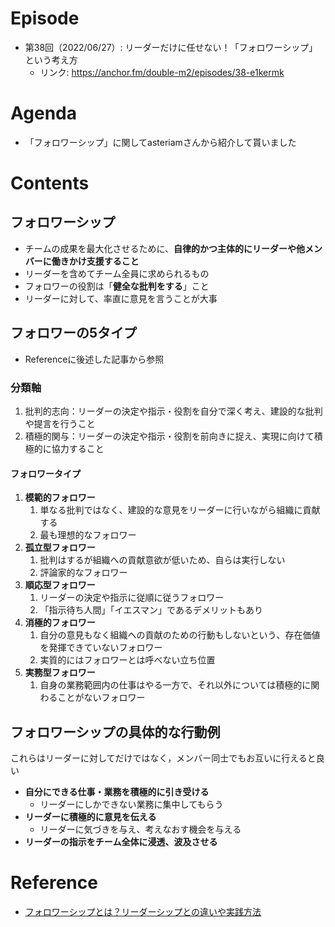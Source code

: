 # Episode

- 第38回（2022/06/27）: リーダーだけに任せない！「フォロワーシップ」という考え方
  - リンク: https://anchor.fm/double-m2/episodes/38-e1kermk

# Agenda

- 「フォロワーシップ」に関してasteriamさんから紹介して貰いました

# Contents

## フォロワーシップ

- チームの成果を最大化させるために、**自律的かつ主体的にリーダーや他メンバーに働きかけ支援すること**
- リーダーを含めてチーム全員に求められるもの
- フォロワーの役割は「**健全な批判をする**」こと
- リーダーに対して、率直に意見を言うことが大事

## フォロワーの5タイプ

- Referenceに後述した記事から参照

### 分類軸

1. 批判的志向：リーダーの決定や指示・役割を自分で深く考え、建設的な批判や提言を行うこと
2. 積極的関与：リーダーの決定や指示・役割を前向きに捉え、実現に向けて積極的に協力すること

#### フォロワータイプ

1. **模範的フォロワー**
   1. 単なる批判ではなく、建設的な意見をリーダーに行いながら組織に貢献する
   2. 最も理想的なフォロワー
2. **孤立型フォロワー**
   1. 批判はするが組織への貢献意欲が低いため、自らは実行しない
   2. 評論家的なフォロワー
3. **順応型フォロワー**
   1. リーダーの決定や指示に従順に従うフォロワー
   2. 「指示待ち人間」「イエスマン」であるデメリットもあり
4. **消極的フォロワー**
   1. 自分の意見もなく組織への貢献のための行動もしないという、存在価値を発揮できていないフォロワー
   2. 実質的にはフォロワーとは呼べない立ち位置
5. **実務型フォロワー**
   1. 自身の業務範囲内の仕事はやる一方で、それ以外については積極的に関わることがないフォロワー

## フォロワーシップの具体的な行動例

これらはリーダーに対してだけではなく，メンバー同士でもお互いに行えると良い

- **自分にできる仕事・業務を積極的に引き受ける**
  - リーダーにしかできない業務に集中してもらう
- **リーダーに積極的に意見を伝える**
  - リーダーに気づきを与え、考えなおす機会を与える
- **リーダーの指示をチーム全体に浸透、波及させる**

# Reference

- [フォロワーシップとは？リーダーシップとの違いや実践方法](https://mba.globis.ac.jp/careernote/1239.html)